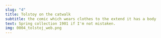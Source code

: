 ```yaml
---
slug: "4"
title: Tolstoy on the catwalk
subtitle: the comic which wears clothes to the extend it has a body
text: Spring collection 1901 if I'm not mistaken.
img: 0004_tolstoj_web.png
---
```

